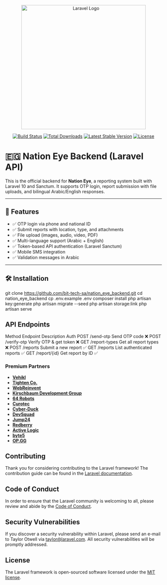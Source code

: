 <p align="center"><a href="https://laravel.com" target="_blank"><img src="https://raw.githubusercontent.com/laravel/art/master/logo-lockup/5%20SVG/2%20CMYK/1%20Full%20Color/laravel-logolockup-cmyk-red.svg" width="400" alt="Laravel Logo"></a></p>

<p align="center">
<a href="https://github.com/laravel/framework/actions"><img src="https://github.com/laravel/framework/workflows/tests/badge.svg" alt="Build Status"></a>
<a href="https://packagist.org/packages/laravel/framework"><img src="https://img.shields.io/packagist/dt/laravel/framework" alt="Total Downloads"></a>
<a href="https://packagist.org/packages/laravel/framework"><img src="https://img.shields.io/packagist/v/laravel/framework" alt="Latest Stable Version"></a>
<a href="https://packagist.org/packages/laravel/framework"><img src="https://img.shields.io/packagist/l/laravel/framework" alt="License"></a>
</p>

# 🇪🇬 Nation Eye Backend (Laravel API)

This is the official backend for **Nation Eye**, a reporting system built with Laravel 10 and Sanctum. It supports OTP login, report submission with file uploads, and bilingual Arabic/English responses.

---

## 🚀 Features

- ✅ OTP login via phone and national ID
- ✅ Submit reports with location, type, and attachments
- ✅ File upload (images, audio, video, PDF)
- ✅ Multi-language support (Arabic + English)
- ✅ Token-based API authentication (Laravel Sanctum)
- ✅ Mobile SMS integration
- ✅ Validation messages in Arabic

---

## 🛠 Installation

git clone https://github.com/bit-tech-sa/nation_eye_backend.git
cd nation_eye_backend
cp .env.example .env
composer install
php artisan key:generate
php artisan migrate --seed
php artisan storage:link
php artisan serve

## API Endpoints
Method	 Endpoint	     Description	            Auth
POST	/send-otp	    Send OTP code	             ❌
POST	/verify-otp	    Verify OTP & get token	     ❌
GET	    /report-types	Get all report types	     ❌
POST	/reports	    Submit a new report	         ✅
GET	    /reports	    List authenticated reports	 ✅
GET	    /report/{id}	Get report by ID	         ✅



### Premium Partners

- **[Vehikl](https://vehikl.com/)**
- **[Tighten Co.](https://tighten.co)**
- **[WebReinvent](https://webreinvent.com/)**
- **[Kirschbaum Development Group](https://kirschbaumdevelopment.com)**
- **[64 Robots](https://64robots.com)**
- **[Curotec](https://www.curotec.com/services/technologies/laravel/)**
- **[Cyber-Duck](https://cyber-duck.co.uk)**
- **[DevSquad](https://devsquad.com/hire-laravel-developers)**
- **[Jump24](https://jump24.co.uk)**
- **[Redberry](https://redberry.international/laravel/)**
- **[Active Logic](https://activelogic.com)**
- **[byte5](https://byte5.de)**
- **[OP.GG](https://op.gg)**

## Contributing

Thank you for considering contributing to the Laravel framework! The contribution guide can be found in the [Laravel documentation](https://laravel.com/docs/contributions).

## Code of Conduct

In order to ensure that the Laravel community is welcoming to all, please review and abide by the [Code of Conduct](https://laravel.com/docs/contributions#code-of-conduct).

## Security Vulnerabilities

If you discover a security vulnerability within Laravel, please send an e-mail to Taylor Otwell via [taylor@laravel.com](mailto:taylor@laravel.com). All security vulnerabilities will be promptly addressed.

## License

The Laravel framework is open-sourced software licensed under the [MIT license](https://opensource.org/licenses/MIT).
